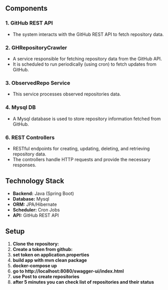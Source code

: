 ## Components

### 1. **GitHub REST API**
   - The system interacts with the GitHub REST API to fetch repository data.

### 2. **GHRepositoryCrawler**
   - A service responsible for fetching repository data from the GitHub API.
   - It is scheduled to run periodically (using cron) to fetch updates from GitHub.

### 3. **ObservedRepo Service**
   - This service processes observed repositories data.

### 4. **Mysql DB**
   - A Mysql database is used to store repository information fetched from GitHub.

### 6. **REST Controllers**
   - RESTful endpoints for creating, updating, deleting, and retrieving repository data.
   - The controllers handle HTTP requests and provide the necessary responses.

## Technology Stack

- **Backend:** Java (Spring Boot)
- **Database:** Mysql
- **ORM:** JPA/Hibernate
- **Scheduler:** Cron Jobs
- **API:** GitHub REST API

## Setup

1. **Clone the repository:**
2. **Create a token from github:**
3. **set token on application.properties**
4. **build app with mvn clean package**
5. **docker-compose up**
6. **go to http://localhost:8080/swagger-ui/index.html**
7. **use  Post to create repositories**
8. **after 5 minutes you can check list of repositories and their status**